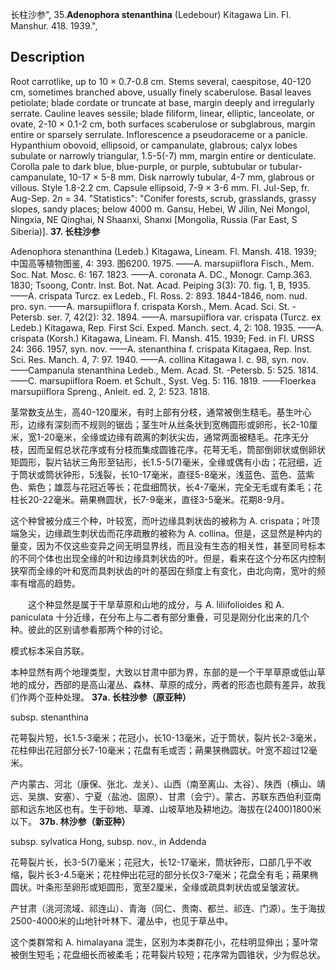 长柱沙参",
35.**Adenophora stenanthina** (Ledebour) Kitagawa Lin. Fl. Manshur. 418. 1939.",

## Description
Root carrotlike, up to 10 × 0.7-0.8 cm. Stems several, caespitose, 40-120 cm, sometimes branched above, usually finely scaberulose. Basal leaves petiolate; blade cordate or truncate at base, margin deeply and irregularly serrate. Cauline leaves sessile; blade filiform, linear, elliptic, lanceolate, or ovate, 2-10 × 0.1-2 cm, both surfaces scaberulose or subglabrous, margin entire or sparsely serrulate. Inflorescence a pseudoraceme or a panicle. Hypanthium obovoid, ellipsoid, or campanulate, glabrous; calyx lobes subulate or narrowly triangular, 1.5-5(-7) mm, margin entire or denticulate. Corolla pale to dark blue, blue-purple, or purple, subtubular or tubular-campanulate, 10-17 × 5-8 mm. Disk narrowly tubular, 4-7 mm, glabrous or villous. Style 1.8-2.2 cm. Capsule ellipsoid, 7-9 × 3-6 mm. Fl. Jul-Sep, fr. Aug-Sep. 2*n* = 34.
  "Statistics": "Conifer forests, scrub, grasslands, grassy slopes, sandy places; below 4000 m. Gansu, Hebei, W Jilin, Nei Mongol, Ningxia, NE Qinghai, N Shaanxi, Shanxi [Mongolia, Russia (Far East, S Siberia)].
**37. 长柱沙参**

Adenophora stenanthina (Ledeb.) Kitagawa, Lineam. Fl. Mansh. 418. 1939; 中国高等植物图鉴, 4: 393. 图6200. 1975. ——A. marsupiiflora Fisch., Mem. Soc. Nat. Mosc. 6: 167. 1823. ——A. coronata A. DC., Monogr. Camp.363. 1830; Tsoong, Contr. Inst. Bot. Nat. Acad. Peiping 3(3): 70. fig. 1, B, 1935. ——A. crispata Turcz. ex Ledeb., Fl. Ross. 2: 893. 1844-1846, nom. nud. pro. syn. ——A. marsupiiflora f. crispata Korsh., Mem. Acad. Sci. St. -Petersb. ser. 7, 42(2): 32. 1894. ——A. marsupiiflora var. crispata (Turcz. ex Ledeb.) Kitagawa, Rep. First Sci. Exped. Manch. sect. 4, 2: 108. 1935. ——A. crispata (Korsh.) Kitagawa, Lineam. Fl. Mansh. 415. 1939; Fed. in Fl. URSS 24: 366. 1957, syn. nov. ——A. stenanthina f. crispata Kitagaea, Rep. Inst. Sci. Res. Manch. 4, 7: 97. 1940. ——A. collina Kitagawa l. c. 98, syn. nov. ——Campanula stenanthina Ledeb., Mem. Acad. St. -Petersb. 5: 525. 1814. ——C. marsupiiflora Roem. et Schult., Syst. Veg. 5: 116. 1819. ——Floerkea marsupiiflora Spreng., Anleit. ed. 2, 2: 523. 1818.

茎常数支丛生，高40-120厘米，有时上部有分枝，通常被倒生糙毛。基生叶心形，边缘有深刻而不规则的锯齿；茎生叶从丝条状到宽椭圆形或卵形，长2-10厘米，宽1-20毫米，全缘或边缘有疏离的刺状尖齿，通常两面被糙毛。花序无分枝，因而呈假总状花序或有分枝而集成圆锥花序。花萼无毛，筒部倒卵状或倒卵状矩圆形，裂片钻状三角形至钻形，长1.5-5(7)毫米，全缘或偶有小齿；花冠细，近于筒状或筒状钟形，5浅裂，长10-17毫米，直径5-8毫米，浅蓝色、蓝色、蓝紫色、紫色；雄蕊与花冠近等长；花盘细筒状，长4-7毫米，完全无毛或有柔毛；花柱长20-22毫米。蒴果椭圆状，长7-9毫米，直径3-5毫米。花期8-9月。

这个种曾被分成三个种，叶较宽，而叶边缘具刺状齿的被称为 A. crispata；叶顶端急尖，边缘疏生刺状齿而花序疏散的被称为 A. collina。但是，这显然是种内的量变，因为不仅这些变异之间无明显界线，而且没有生态的相关性，甚至同号标本的不同个体也出现全缘的叶和边缘具刺状齿的叶。但是，看来在这个分布区内控制狭窄而全缘的叶和宽而具刺状齿的叶的基因在频度上有变化，由北向南，宽叶的频率有增高的趋势。
<p style='text-indent:28px'>这个种显然是属于干旱草原和山地的成分，与 A. liliifolioides 和 A. paniculata 十分近缘，在分布上与二者有部分重叠，可见是刚分化出来的几个种。彼此的区别请参看那两个种的讨论。

模式标本采自苏联。

本种显然有两个地理类型，大致以甘肃中部为界，东部的是一个干旱草原或低山草地的成分，西部的是高山灌丛、森林、草原的成分，两者的形态也颇有差异，故我们作两个亚种处理。
**37a. 长柱沙参（原亚种）**

subsp. stenanthina

花萼裂片短，长1.5-3毫米；花冠小，长10-13毫米，近于筒状，裂片长2-3毫米，花柱伸出花冠部分长7-10毫米；花盘有毛或否；蒴果狭椭圆状。叶宽不超过12毫米。

产内蒙古、河北（康保、张北、龙关）、山西（南至离山、太谷）、陕西（横山、靖远、吴旗、安塞）、宁夏（盐池、固原）、甘肃（会宁）。蒙古、苏联东西伯利亚南部和远东地区也有。生于砂地、草滩、山坡草地及耕地边。海拔在(2400)1800米以下。
**37b. 林沙参（新亚种）**

subsp. sylvatica Hong, subsp. nov., in Addenda

花萼裂片长，长3-5(7)毫米；花冠大，长12-17毫米，筒状钟形，口部几乎不收缩，裂片长3-4.5毫米；花柱伸出花冠的部分长仅3-7毫米；花盘全有毛；蒴果椭圆状。叶条形至卵形或矩圆形，宽至2厘米，全缘或疏具刺状齿或呈皱波状。

产甘肃（洮河流域、祁连山）、青海（同仁、贵南、都兰、祁连、门源）。生于海拔2500-4000米的山地针叶林下、灌丛中，也见于草丛中。

这个类群常和 A. himalayana 混生，区别为本类群花小，花柱明显伸出；茎叶常被倒生短毛；花盘细长而被柔毛；花萼裂片较短；花序常为圆锥状，少为假总状。
